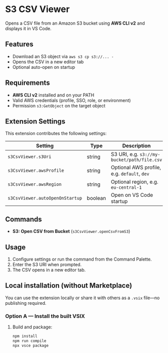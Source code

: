 # S3 CSV Viewer

Opens a CSV file from an Amazon S3 bucket using **AWS CLI v2** and displays it in VS Code.

## Features

- Download an S3 object via `aws s3 cp s3://... -`
- Opens the CSV in a new editor tab
- Optional auto-open on startup

## Requirements

- **AWS CLI v2** installed and on your PATH
- Valid AWS credentials (profile, SSO, role, or environment)
- Permission `s3:GetObject` on the target object

## Extension Settings

This extension contributes the following settings:

| Setting                         | Type    | Description                                 |
| ------------------------------- | ------- | ------------------------------------------- |
| `s3CsvViewer.s3Uri`             | string  | S3 URI, e.g. `s3://my-bucket/path/file.csv` |
| `s3CsvViewer.awsProfile`        | string  | Optional AWS profile, e.g. `default`, `dev` |
| `s3CsvViewer.awsRegion`         | string  | Optional region, e.g. `eu-central-1`        |
| `s3CsvViewer.autoOpenOnStartup` | boolean | Open on VS Code startup                     |

## Commands

- **S3: Open CSV from Bucket** (`s3CsvViewer.openCsvFromS3`)

## Usage

1. Configure settings or run the command from the Command Palette.
2. Enter the S3 URI when prompted.
3. The CSV opens in a new editor tab.

## Local installation (without Marketplace)

You can use the extension locally or share it with others as a `.vsix` file—no publishing required.

### Option A — Install the built VSIX

1. Build and package:
   ```bash
   npm install
   npm run compile
   npx vsce package
   ```
